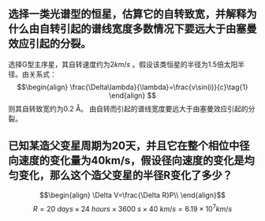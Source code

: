 ## 选择⼀类光谱型的恒星，估算它的⾃转致宽，并解释为什么由⾃转引起的谱线宽度多数情况下要远⼤于由塞曼效应引起的分裂。
选择G型主序星，其自转速度约为2$km/s$ 。假设该类恒星的半径为1.5倍太阳半径。由关系式：
$$\begin{align}
\frac{\Delta\lambda}{\lambda}=\frac{v\sin(i)}{c}\tag{1}
\end{align}
$$
则其自转致宽约为0.2 Å。
由⾃转⽽引起的谱线宽度要远⼤于由塞曼效应引起的分裂。
## 已知某造⽗变星周期为20天，并且它在整个相位中径向速度的变化量为40km/s，假设径向速度的变化是均匀变化，那么这个造⽗变星的半径R变化了多少？
$$\begin{align}
\Delta V=\frac{\Delta R}P\\
\end{align}$$
$$R=20\ days\times24\ hours\times3600\ s\times40\ km/s=6.19\times10^7km/s$$